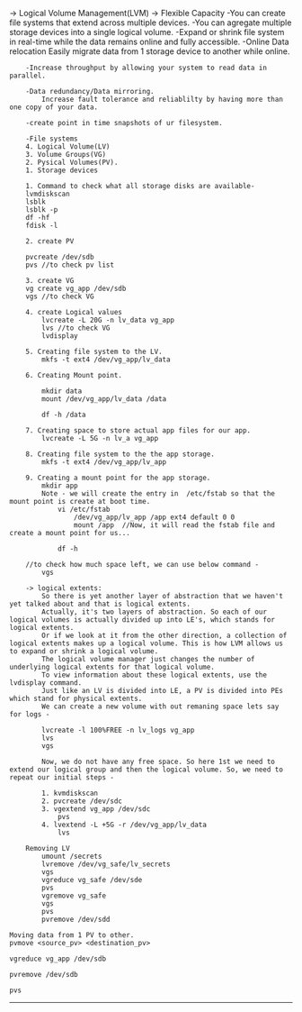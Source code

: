 -> Logical Volume Management(LVM)
	-> Flexible Capacity
		-You can create file systems that extend across multiple devices.
		-You can agregate multiple storage devices into a single logical volume.
		-Expand or shrink file system in real-time while the data remains online and fully accessible.
		-Online Data relocation
			Easily migrate data from 1 storage device to another while online.
			
		-Increase throughput by allowing your system to read data in parallel.
		
		-Data redundancy/Data mirroring.
			Increase fault tolerance and reliablilty by having more than one copy of your data.
			
		-create point in time snapshots of ur filesystem.
		
		-File systems 
		4. Logical Volume(LV)
		3. Volume Groups(VG)
		2. Pysical Volumes(PV).
		1. Storage devices
		
		1. Command to check what all storage disks are available-
		lvmdiskscan
		lsblk
		lsblk -p
		df -hf
		fdisk -l
		
		2. create PV
		
		pvcreate /dev/sdb
		pvs //to check pv list
		
		3. create VG
		vg create vg_app /dev/sdb
		vgs //to check VG
		
		4. create Logical values
			lvcreate -L 20G -n lv_data vg_app
			lvs //to check VG
			lvdisplay
			
		5. Creating file system to the LV.
			mkfs -t ext4 /dev/vg_app/lv_data
			
		6. Creating Mount point.
		
			mkdir data
			mount /dev/vg_app/lv_data /data
			
			df -h /data
			
		7. Creating space to store actual app files for our app.
			lvcreate -L 5G -n lv_a vg_app
			
		8. Creating file system to the the app storage.
			mkfs -t ext4 /dev/vg_app/lv_app
			
		9. Creating a mount point for the app storage.
			mkdir app
			Note - we will create the entry in  /etc/fstab so that the mount point is create at boot time.
				vi /etc/fstab
					/dev/vg_app/lv_app /app ext4 default 0 0 
					mount /app  //Now, it will read the fstab file and create a mount point for us...
					
				df -h
				
		//to check how much space left, we can use below command - 
			vgs 
	
		-> logical extents:
			So there is yet another layer of abstraction that we haven't yet talked about and that is logical extents.
			Actually, it's two layers of abstraction. So each of our logical volumes is actually divided up into LE's, which stands for logical extents.
			Or if we look at it from the other direction, a collection of logical extents makes up a logical volume. This is how LVM allows us to expand or shrink a logical volume.
			The logical volume manager just changes the number of underlying logical extents for that logical volume.
			To view information about these logical extents, use the lvdisplay command.
			Just like an LV is divided into LE, a PV is divided into PEs which stand for physical extents.
			We can create a new volume with out remaning space lets say for logs -
			
			lvcreate -l 100%FREE -n lv_logs vg_app
			lvs
			vgs
			
			Now, we do not have any free space. So here 1st we need to extend our logical group and then the logical volume. So, we need to repeat our initial steps -
			
			1. kvmdiskscan
			2. pvcreate /dev/sdc
			3. vgextend vg_app /dev/sdc
				pvs			
			4. lvextend -L +5G -r /dev/vg_app/lv_data
				lvs
		
		Removing LV
			umount /secrets
			lvremove /dev/vg_safe/lv_secrets
			vgs
			vgreduce vg_safe /dev/sde
			pvs
			vgremove vg_safe
			vgs
			pvs
			pvremove /dev/sdd
			
	Moving data from 1 PV to other.		
	pvmove <source_pv> <destination_pv>
	
	vgreduce vg_app /dev/sdb
	
	pvremove /dev/sdb
	
	pvs
----------------------------------------------------------------------------------------------------------
